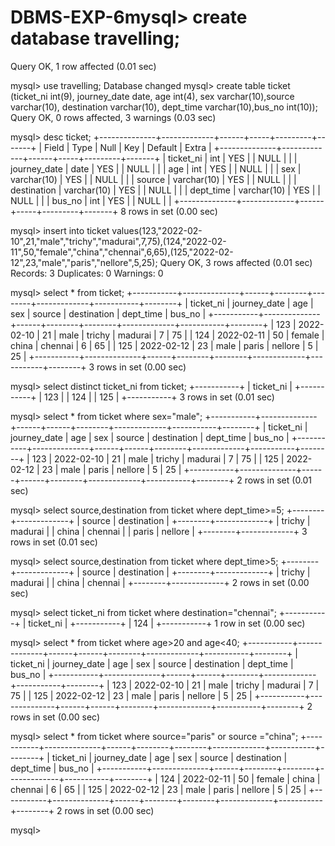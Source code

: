 # DBMS-EXP-6mysql> create database travelling;
Query OK, 1 row affected (0.01 sec)

mysql> use travelling;
Database changed
mysql> create table ticket (ticket_ni int(9), journey_date date, age int(4), sex varchar(10),source varchar(10), destination varchar(10), dept_time varchar(10),bus_no int(10));
Query OK, 0 rows affected, 3 warnings (0.03 sec)

mysql> desc ticket;
+--------------+-------------+------+-----+---------+-------+
| Field        | Type        | Null | Key | Default | Extra |
+--------------+-------------+------+-----+---------+-------+
| ticket_ni    | int         | YES  |     | NULL    |       |
| journey_date | date        | YES  |     | NULL    |       |
| age          | int         | YES  |     | NULL    |       |
| sex          | varchar(10) | YES  |     | NULL    |       |
| source       | varchar(10) | YES  |     | NULL    |       |
| destination  | varchar(10) | YES  |     | NULL    |       |
| dept_time    | varchar(10) | YES  |     | NULL    |       |
| bus_no       | int         | YES  |     | NULL    |       |
+--------------+-------------+------+-----+---------+-------+
8 rows in set (0.00 sec)

mysql> insert into ticket values(123,"2022-02-10",21,"male","trichy","madurai",7,75),(124,"2022-02-11",50,"female","china","chennai",6,65),(125,"2022-02-12",23,"male","paris","nellore",5,25);
Query OK, 3 rows affected (0.01 sec)
Records: 3  Duplicates: 0  Warnings: 0

mysql> select * from ticket;
+-----------+--------------+------+--------+--------+-------------+-----------+--------+
| ticket_ni | journey_date | age  | sex    | source | destination | dept_time | bus_no |
+-----------+--------------+------+--------+--------+-------------+-----------+--------+
|       123 | 2022-02-10   |   21 | male   | trichy | madurai     | 7         |     75 |
|       124 | 2022-02-11   |   50 | female | china  | chennai     | 6         |     65 |
|       125 | 2022-02-12   |   23 | male   | paris  | nellore     | 5         |     25 |
+-----------+--------------+------+--------+--------+-------------+-----------+--------+
3 rows in set (0.00 sec)

mysql> select distinct ticket_ni from ticket;
+-----------+
| ticket_ni |
+-----------+
|       123 |
|       124 |
|       125 |
+-----------+
3 rows in set (0.01 sec)

mysql> select * from ticket where sex="male";
+-----------+--------------+------+------+--------+-------------+-----------+--------+
| ticket_ni | journey_date | age  | sex  | source | destination | dept_time | bus_no |
+-----------+--------------+------+------+--------+-------------+-----------+--------+
|       123 | 2022-02-10   |   21 | male | trichy | madurai     | 7         |     75 |
|       125 | 2022-02-12   |   23 | male | paris  | nellore     | 5         |     25 |
+-----------+--------------+------+------+--------+-------------+-----------+--------+
2 rows in set (0.01 sec)

mysql> select source,destination from ticket where dept_time>=5;
+--------+-------------+
| source | destination |
+--------+-------------+
| trichy | madurai     |
| china  | chennai     |
| paris  | nellore     |
+--------+-------------+
3 rows in set (0.01 sec)

mysql> select source,destination from ticket where dept_time>5;
+--------+-------------+
| source | destination |
+--------+-------------+
| trichy | madurai     |
| china  | chennai     |
+--------+-------------+
2 rows in set (0.00 sec)

mysql> select ticket_ni from ticket where destination="chennai";
+-----------+
| ticket_ni |
+-----------+
|       124 |
+-----------+
1 row in set (0.00 sec)

mysql> select * from ticket where age>20 and age<40;
+-----------+--------------+------+------+--------+-------------+-----------+--------+
| ticket_ni | journey_date | age  | sex  | source | destination | dept_time | bus_no |
+-----------+--------------+------+------+--------+-------------+-----------+--------+
|       123 | 2022-02-10   |   21 | male | trichy | madurai     | 7         |     75 |
|       125 | 2022-02-12   |   23 | male | paris  | nellore     | 5         |     25 |
+-----------+--------------+------+------+--------+-------------+-----------+--------+
2 rows in set (0.00 sec)

mysql> select * from ticket where source="paris" or source ="china";
+-----------+--------------+------+--------+--------+-------------+-----------+--------+
| ticket_ni | journey_date | age  | sex    | source | destination | dept_time | bus_no |
+-----------+--------------+------+--------+--------+-------------+-----------+--------+
|       124 | 2022-02-11   |   50 | female | china  | chennai     | 6         |     65 |
|       125 | 2022-02-12   |   23 | male   | paris  | nellore     | 5         |     25 |
+-----------+--------------+------+--------+--------+-------------+-----------+--------+
2 rows in set (0.00 sec)

mysql>
